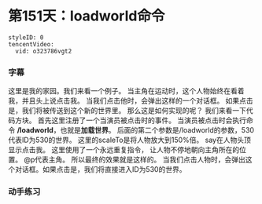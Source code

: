 # 第151天：loadworld命令


```@TencentVideo
styleID: 0
tencentVideo:
  vid: o323786vgt2

```



### 字幕

这里是我的家园。我们来看一个例子。
当主角在运动时，这个人物始终在看着我，并且头上说点击我。
当我们点击他时，会弹出这样的一个对话框。
如果点击是，我们将被传送到这个新的世界里。
那么这是如何实现的呢？
我们来看一下代码方块。
首先这里注册了一个当演员被点击时的事件。
当演员被点击时会执行命令 **/loadworld**，也就是**加载世界**。
后面的第二个参数是/loadworld的参数，530代表ID为530的世界。
这里的scaleTo是将人物放大到150%倍。
say在人物头顶显示点击我。
这里使用了一个永远重复指令，
让人物不停地朝向主角所在的位置。
@p代表主角。
所以最终的效果就是这样的。
当我们点击人物时，会弹出这个对话框。如果点击是，我们将直接进入ID为530的世界。


### 动手练习